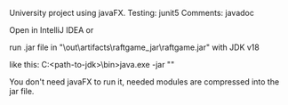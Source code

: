 University project using javaFX.
Testing: junit5
Comments: javadoc

Open in IntelliJ IDEA or

run .jar file in "\out\artifacts\raftgame_jar\raftgame.jar" with JDK v18

like this:
C:\<path-to-jdk>\bin>java.exe -jar "<path-to-jar>"
  
You don't need javaFX to run it, needed modules are compressed into the jar file.
